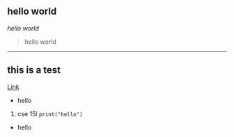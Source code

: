 ## hello world
*hello world*
> hello world
---
**this is a test**
---
[Link](http://a.com)
* hello
1. cse 15l 
`print("hello")`
- hello 
